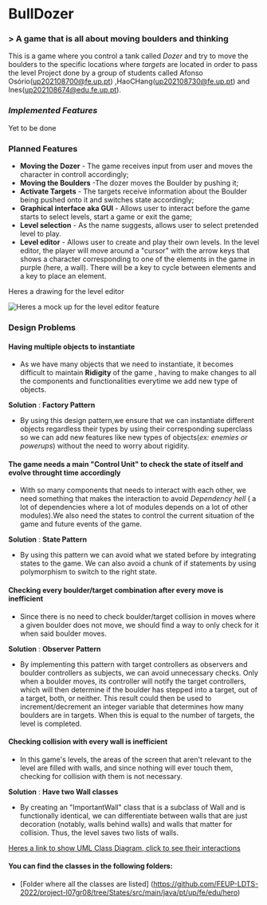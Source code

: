 # BullDozer
### > A game that is all about moving boulders and thinking

This is a game where you control a tank called _Dozer_ and try to move the boulders to the specific locations where _targets_ are located in order to pass the level
Project done by a group of students called Afonso Osório(up202108700@fe.up.pt) ,HaoCHang(up202108730@fe.up.pt) and Ines(up202108674@edu.fe.up.pt).

### _Implemented Features_
Yet to be done

### Planned Features
- **Moving the Dozer** - The game receives input from user and moves the character in controll accordingly;
- **Moving the Boulders** -The dozer moves the Boulder by pushing it;
- **Activate Targets** - The targets receive information about the Boulder being pushed onto it and switches state accordingly;
- **Graphical interface aka GUI** - Allows user to interact before the game starts to select levels, start a game or exit the game;
- **Level selection** - As the name suggests, allows user to select pretended level to play.
- **Level editor** - Allows user to create and play their own levels. In the level editor, the player will move around a "cursor" with the arrow keys that shows a character corresponding to one of the elements in the game in purple (here, a wall). There will be a key to cycle between elements and a key to place an element.

Heres a drawing for the level editor

![Heres a mock up for the level editor feature](https://cdn.discordapp.com/attachments/1030861260406935632/1045265120147820544/image.png)

### Design Problems

#### **Having multiple objects to instantiate**

- As we have many objects that we need to instantiate, it becomes difficult to maintain **Ridigity** of the game , having to make changes to all the components and functionalities everytime we add new type of objects.

**Solution** : **Factory Pattern**

- By using this design pattern,we ensure that we can instantiate different objects regardless their types by using their corresponding superclass so we can add new features like new types of objects(_ex: enemies or powerups_) without the need to worry about rigidity.

#### **The game needs a main "Control Unit" to check the state of itself and evolve throught time accordingly** 

- With so many components that needs to interact with each other, we need something that makes the interaction to avoid _Dependency hell_ ( a lot of dependencies where a lot of modules depends on a lot of other modules).We also need the states to control the current situation of the game and future events of the game.

**Solution** : **State Pattern**

- By using this pattern we can avoid what we stated before by integrating states to the game. We can also avoid a chunk of if statements by using polymorphism to switch to the right state.

#### **Checking every boulder/target combination after every move is inefficient**

- Since there is no need to check boulder/target collision in moves where a given boulder does not move, we should find a way to only check for it when said boulder moves.

**Solution** : **Observer Pattern**

- By implementing this pattern with target controllers as observers and boulder controllers as subjects, we can avoid unnecessary checks. Only when a boulder moves, its controller will notify the target controllers, which will then determine if the boulder has stepped into a target, out of a target, both, or neither. This result could then be used to increment/decrement an integer variable that determines how many boulders are in targets. When this is equal to the number of targets, the level is completed.

#### **Checking collision with every wall is inefficient**

- In this game's levels, the areas of the screen that aren't relevant to the level are filled with walls, and since nothing will ever touch them, checking for collision with them is not necessary.

**Solution** : **Have two Wall classes**

- By creating an "ImportantWall" class that is a subclass of Wall and is functionally identical, we can differentiate between walls that are just decoration (notably, walls behind walls) and walls that matter for collision. Thus, the level saves two lists of walls.

[Heres a link to show UML Class Diagram, click to see their interactions](.....)

#### You can find the classes in the following folders:

- [Folder where all the classes are listed] (https://github.com/FEUP-LDTS-2022/project-l07gr08/tree/States/src/main/java/pt/up/fe/edu/hero)


 

